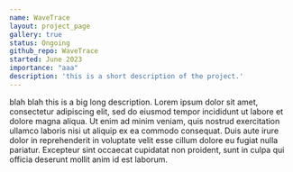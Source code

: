 ```yaml
---
name: WaveTrace
layout: project_page
gallery: true
status: Ongoing
github_repo: WaveTrace
started: June 2023
importance: "aaa"
description: 'this is a short description of the project.'
---
```



blah blah 
this is a big long description.
Lorem ipsum dolor sit amet, consectetur adipiscing elit, sed do eiusmod tempor incididunt ut labore et dolore magna aliqua. Ut enim ad minim veniam, quis nostrud exercitation ullamco laboris nisi ut aliquip ex ea commodo consequat. Duis aute irure dolor in reprehenderit in voluptate velit esse cillum dolore eu fugiat nulla pariatur. Excepteur sint occaecat cupidatat non proident, sunt in culpa qui officia deserunt mollit anim id est laborum.